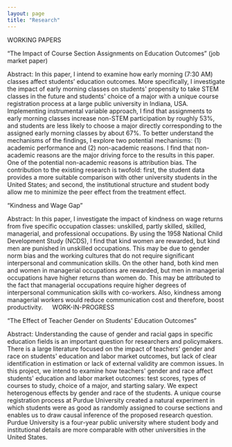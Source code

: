 ```yaml
---
layout: page
title: "Research"
---
```


WORKING PAPERS

“The Impact of Course Section Assignments on Education Outcomes” (job market paper)

Abstract: In this paper, I intend to examine how early morning (7:30 AM) classes affect students’ education outcomes. More specifically, I investigate the impact of early morning classes on students' propensity to take STEM classes in the future and students' choice of a major with a unique course registration process at a large public university in Indiana, USA. Implementing instrumental variable approach, I find that assignments to early morning classes increase non-STEM participation by roughly 53%, and students are less likely to choose a major directly corresponding to the assigned early morning classes by about 67%. To better understand the mechanisms of the findings, I explore two potential mechanisms: (1) academic performance and (2) non-academic reasons. I find that non-academic reasons are the major driving force to the results in this paper. One of the potential non-academic reasons is attribution bias. The contribution to the existing research is twofold: first, the student data provides a more suitable comparison with other university students in the United States; and second, the institutional structure and student body allow me to minimize the peer effect from the treatment effect.

“Kindness and Wage Gap” 

Abstract: In this paper, I investigate the impact of kindness on wage returns from five specific occupation classes: unskilled, partly skilled, skilled, managerial, and professional occupations. By using the 1958 National Child Development Study (NCDS), I find that kind women are rewarded, but kind men are punished in unskilled occupations. This may be due to gender norm bias and the working cultures that do not require significant interpersonal and communication skills. On the other hand, both kind men and women in managerial occupations are rewarded, but men in managerial occupations have higher returns than women do. This may be attributed to the fact that managerial occupations require higher degrees of interpersonal communication skills with co-workers. Also, kindness among managerial workers would reduce communication cost and therefore, boost productivity.
 
WORK-IN-PROGRESS

“The Effect of Teacher Gender on Students' Education Outcomes” 

Abstract: Understanding the cause of gender and racial gaps in specific education fields is an important question for researchers and policymakers. There is a large literature focused on the impact of teachers' gender and race on students' education and labor market outcomes, but lack of clear identification in estimation or lack of external validity are common issues. In this project, we intend to examine how teachers' gender and race affect students' education and labor market outcomes: test scores, types of courses to study, choice of a major, and starting salary. We expect heterogenous effects by gender and race of the students. A unique course registration process at Purdue University created a natural experiment in which students were as good as randomly assigned to course sections and enables us to draw causal inference of the proposed research question. Purdue University is a four-year public university where student body and institutional details are more comparable with other universities in the United States.

